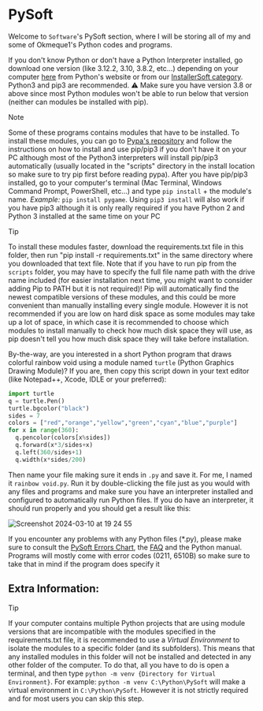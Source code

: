 # PySoft
Welcome to `Software`'s PySoft section, where I will be storing all of my and some of Okmeque1's Python codes and programs.

If you don't know Python or don't have a Python Interpreter installed, go download one version (like 3.12.2, 3.10, 3.8.2, etc...) depending on your computer [here](https://www.python.org/downloads/) from Python's website or from our [InstallerSoft category](https://github.com/T1taniumF0rge/Software/tree/Main/InstallerSoft/Windows/Python). Python3 and pip3 are recommended. ⚠ Make sure you have version 3.8 or above since most Python modules won't be able to run below that version (neither can modules be installed with pip). 

> [!NOTE]
>
> Some of these programs contains modules that have to be installed. To install these modules, you can go to [Pypa's repository](https://github.com/pypa/pip) and follow the instructions on how to install and use pip/pip3 if you don't have it on your PC although most of the Python3 interpreters will install pip/pip3 automatically (usually located in the "scripts" directory in the install location so make sure to try pip first before reading pypa).
After you have pip/pip3 installed, go to your computer's terminal (Mac Terminal, Windows Command Prompt, PowerShell, etc...) and type `pip install` + the module's name. *Example:* `pip install pygame`. Using `pip3 install` will also work if you have pip3 although it is only really required if you have Python 2 and Python 3 installed at the same time on your PC

> [!TIP]
>
> To install these modules faster, download the requirements.txt file in this folder, then run "pip install -r requirements.txt" in the same directory where you downloaded that text file. Note that if you have to run pip from the `scripts` folder, you may have to specify the full file name path with the drive name included (for easier installation next time, you might want to consider adding Pip to PATH but it is not required)! Pip will automatically find the newest compatible versions of these modules, and this could be more convenient than manually installing every single module. However it is not recommended if you are low on hard disk space as some modules may take up a lot of space, in which case it is recommended to choose which modules to install manually to check how much disk space they will use, as pip doesn't tell you how much disk space they will take before installation.
> 
By-the-way, are you interested in a short Python program that draws colorful rainbow void using a module named `turtle` (Python Graphics Drawing Module)? If you are, then copy this script down in your text editor (like Notepad++, Xcode, IDLE or your preferred):
```py
import turtle
q = turtle.Pen()
turtle.bgcolor("black")
sides = 7
colors = ["red","orange","yellow","green","cyan","blue","purple"]
for x in range(360):
  q.pencolor(colors[x%sides])
  q.forward(x*3/sides+x)
  q.left(360/sides+1)
  q.width(x*sides/200)
```
Then name your file making sure it ends in `.py` and save it. For me, I named it `rainbow void.py`. Run it by double-clicking the file just as you would with any files and programs and make sure you have an interpreter installed and configured to automatically run Python files. If you do have an interpreter, it should run properly and you should get a result like this:

![Screenshot 2024-03-10 at 19 24 55](https://github.com/T1taniumF0rge/Software/assets/136463938/07d213aa-acf2-4a58-bfae-32a5b3fce544)

If you encounter any problems with any Python files (*.py), please make sure to consult the [PySoft Errors Chart](/PySoft/Errors%20chart.md), the [FAQ](/.github/faq.md) and the Python manual. Programs will mostly come with error codes (0211, 6510B) so make sure to take that in mind if the program does specify it

## Extra Information:

> [!TIP]
>  If your computer contains multiple Python projects that are using module versions that are incompatible with the modules specified in the requirements.txt file, it is recommended to use a *Virtual Environment* to isolate the modules to a specific folder (and its subfolders). This means that any installed modules in this folder will not be installed and detected in any other folder of the computer. To do that, all you have to do is open a terminal, and then type `python -m venv {Directory for Virtual Environment}`. For example: `python -m venv C:\Python\PySoft` will make a virtual environment in `C:\Python\PySoft`. However it is not strictly required and for most users you can skip this step.
